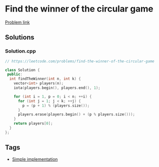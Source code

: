 # Find the winner of the circular game

[Problem link](https://leetcode.com/problems/find-the-winner-of-the-circular-game)

## Solutions


### Solution.cpp
```cpp
// https://leetcode.com/problems/find-the-winner-of-the-circular-game

class Solution {
 public:
  int findTheWinner(int n, int k) {
    vector<int> players(n);
    iota(players.begin(), players.end(), 1);

    for (int i = 1, p = 0; i < n; ++i) {
      for (int j = 1; j < k; ++j) {
        p = (p + 1) % (players.size());
      }
      players.erase(players.begin() + (p % players.size()));
    }
    return players[0];
  }
};
```
## Tags

* [Simple implementation](/README.md#Simple_implementation)
